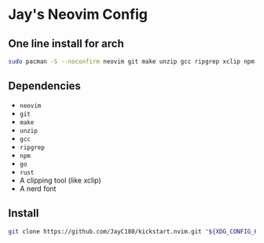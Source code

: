 # Jay's Neovim Config

## One line install for arch
```bash
sudo pacman -S --noconfirm neovim git make unzip gcc ripgrep xclip npm go rust && git clone https://github.com/JayC180/kickstart.nvim.git "${XDG_CONFIG_HOME:-$HOME/.config}"/nvim
```

## Dependencies
- `neovim`
- `git`
- `make`
- `unzip`
- `gcc`
- `ripgrep`
- `npm`
- `go`
- `rust`
- A clipping tool (like xclip)
- A nerd font

## Install
```bash
git clone https://github.com/JayC180/kickstart.nvim.git "${XDG_CONFIG_HOME:-$HOME/.config}"/nvim
```
